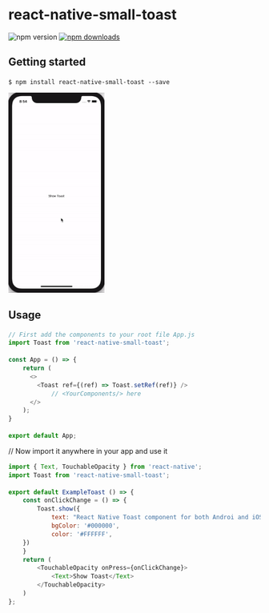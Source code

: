 # react-native-small-toast

![npm version](https://img.shields.io/npm/v/react-native-small-toast)
[![npm downloads](https://img.shields.io/npm/dw/react-native-small-toast)](https://www.npmjs.com/package/react-native-small-toast)

## Getting started

`$ npm install react-native-small-toast --save`

<img src="./Example-Toast.gif" height="400"/>

## Usage
```javascript
// First add the components to your root file App.js
import Toast from 'react-native-small-toast';

const App = () => {
    return (
      <>
        <Toast ref={(ref) => Toast.setRef(ref)} />
            // <YourComponents/> here
      </>
    );
}

export default App;
```

// Now import it anywhere in your app and use it

```javascript
import { Text, TouchableOpacity } from 'react-native';
import Toast from 'react-native-small-toast';

export default ExampleToast () => {
    const onClickChange = () => {
        Toast.show({
            text: "React Native Toast component for both Androi and iOS",
            bgColor: '#000000',
            color: '#FFFFFF',
    })
    }
    return (
        <TouchableOpacity onPress={onClickChange}>
            <Text>Show Toast</Text>
        </TouchableOpacity>
    )
};
```
